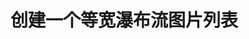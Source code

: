# 创建一个等宽瀑布流图片列表

<style type="text/css">
/* @module waterfall_style */

.wf_group{ *zoom:1; font-size:12px; line-height:1.5; }
.wf_group:after{ content: ".";display: block;clear: both;visibility: hidden;line-height: 0;height: 0; }
.wf_group .wf_col{ float:left; width:238px; padding:0 7px; margin: 0; }
.wf_group .wf_col li{ width:238px; margin-bottom:14px; *margin-bottom:10px; overflow:hidden; box-shadow: 0 1px 3px 0 rgba(0, 0, 0, 0.3); border-radius:2px; }
.wf_group .wf_col img{ vertical-align: bottom; }
</style>

<div id="wfContainer" style="width:800px;">
    <div id="waterfall" style="margin:0 auto;"></div>  
</div>


<script>
window.initData = [{
    "imgurl": "{{path}}\/examples\/images\/t0115bd4cbaac093e33.jpg",
    "width": 238,
    "height": 312
}, {
    "imgurl": "{{path}}\/examples\/images\/t013f78633d3a859815.jpg",
    "width": 238,
    "height": 352
}, {
    "imgurl": "{{path}}\/examples\/images\/t0114de5c390e356d60.jpg",
    "width": 238,
    "height": 337
}, {
    "imgurl": "{{path}}\/examples\/images\/t01b4b08c4b07ab97b4.jpg",
    "width": 238,
    "height": 325
}, {
    "imgurl": "{{path}}\/examples\/images\/t014102a0cb0b24e3ba.jpg",
    "width": 238,
    "height": 298
}, {
    "imgurl": "{{path}}\/examples\/images\/t01f5d3e0af5af464bb.jpg",
    "width": 238,
    "height": 371
}, {
    "imgurl": "{{path}}\/examples\/images\/t01f915b5e5c7f89054.jpg",
    "width": 238,
    "height": 336
}, {
    "imgurl": "{{path}}\/examples\/images\/t01828c9eb5c0d0cb8d.jpg",
    "width": 238,
    "height": 319
}, {
    "imgurl": "{{path}}\/examples\/images\/t0132cf10b35011409d.jpg",
    "width": 238,
    "height": 336
}, {
    "imgurl": "{{path}}\/examples\/images\/t013c7c860db8fe3dec.jpg",
    "width": 238,
    "height": 336
}, {
    "imgurl": "{{path}}\/examples\/images\/t017c3a24a727353733.jpg",
    "width": 238,
    "height": 313
}, {
    "imgurl": "{{path}}\/examples\/images\/t0168596061da7f114c.jpg",
    "width": 238,
    "height": 352
}, {
    "imgurl": "{{path}}\/examples\/images\/t01dd7f9a9c9cde0523.jpg",
    "width": 238,
    "height": 354
}, {
    "imgurl": "{{path}}\/examples\/images\/t01bf65d25ed7f70d40.jpg",
    "width": 238,
    "height": 315
}, {
    "imgurl": "{{path}}\/examples\/images\/t01fe8efb25c0843340.jpg",
    "width": 238,
    "height": 281
}, {
    "imgurl": "{{path}}\/examples\/images\/t01fbae001e81e76a59.jpg",
    "width": 238,
    "height": 368
}, {
    "imgurl": "{{path}}\/examples\/images\/t01216ae57f04a4cdc0.jpg",
    "width": 238,
    "height": 347
}, {
    "imgurl": "{{path}}\/examples\/images\/t018dfe7cf25d41d0da.jpg",
    "width": 238,
    "height": 309
}, {
    "imgurl": "{{path}}\/examples\/images\/t01e44dc41c565abc8a.jpg",
    "width": 238,
    "height": 343
}, {
    "imgurl": "{{path}}\/examples\/images\/t014d0a27ef31ba83a8.jpg",
    "width": 238,
    "height": 337
}, {
    "imgurl": "{{path}}\/examples\/images\/t014105ee276dc3d531.jpg",
    "width": 238,
    "height": 337
}, {
    "imgurl": "{{path}}\/examples\/images\/t019db8590d426a567d.jpg",
    "width": 238,
    "height": 317
}, {
    "imgurl": "{{path}}\/examples\/images\/t0155350f2d63eddf4f.jpg",
    "width": 238,
    "height": 238
}, {
    "imgurl": "{{path}}\/examples\/images\/t01148b3b07028b6e7a.jpg",
    "width": 238,
    "height": 336
}, {
    "imgurl": "{{path}}\/examples\/images\/t010919adfcb15752ae.jpg",
    "width": 238,
    "height": 337
}, {
    "imgurl": "{{path}}\/examples\/images\/t01c27382235eb375de.jpg",
    "width": 238,
    "height": 358
}, {
    "imgurl": "{{path}}\/examples\/images\/t01af55cb8da8db4f8f.jpg",
    "width": 238,
    "height": 336
}, {
    "imgurl": "{{path}}\/examples\/images\/t0153459f746c81c424.jpg",
    "width": 238,
    "height": 661
}, {
    "imgurl": "{{path}}\/examples\/images\/t014dc1c1a2d1b3acb3.jpg",
    "width": 238,
    "height": 309
}, {
    "imgurl": "{{path}}\/examples\/images\/t01622c50716f572a7c.jpg",
    "width": 238,
    "height": 2899
}];


require(['{{module}}'], function() {
	var loadData = function(){
			return window.initData;
		},
		
		createCell = function( data ){
			return '<li' + ( data.height > 800 ? ' style="height:800px;"' : '' ) + '>' +
				'<img src="' + data.imgurl + '" width="' + data.width + '" height="' + data.height + '" alt="" />' +
			'</li>';
		},

		waterfall = new $.ui.Waterfall( '#waterfall', {
			load : loadData,
			create : createCell,
			colWidth : 252,
            container : '#wfContainer'
		});
		
    waterfall.on( 'createafter', function(){
		this.loadEnd();
	});
});
</script>
